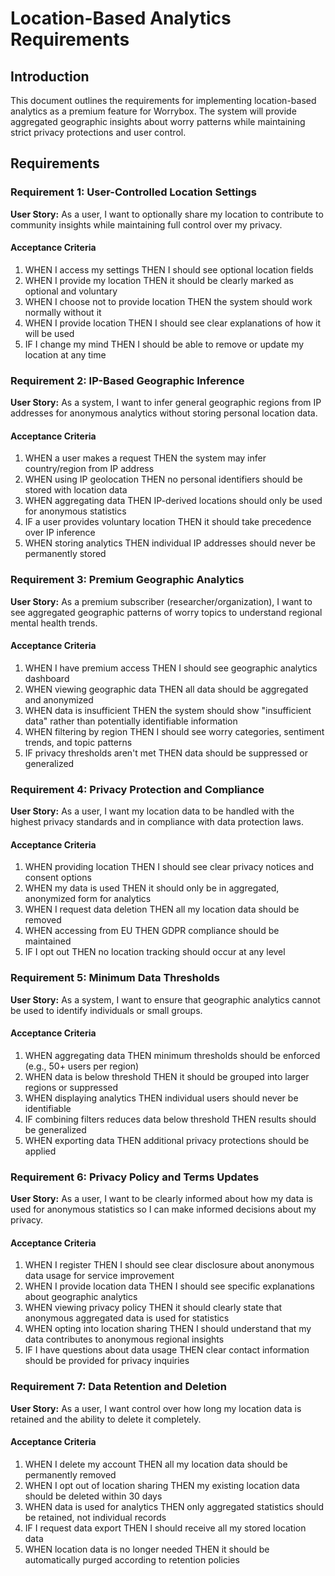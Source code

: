 # Location-Based Analytics Requirements

## Introduction

This document outlines the requirements for implementing location-based analytics as a premium feature for Worrybox. The system will provide aggregated geographic insights about worry patterns while maintaining strict privacy protections and user control.

## Requirements

### Requirement 1: User-Controlled Location Settings

**User Story:** As a user, I want to optionally share my location to contribute to community insights while maintaining full control over my privacy.

#### Acceptance Criteria
1. WHEN I access my settings THEN I should see optional location fields
2. WHEN I provide my location THEN it should be clearly marked as optional and voluntary
3. WHEN I choose not to provide location THEN the system should work normally without it
4. WHEN I provide location THEN I should see clear explanations of how it will be used
5. IF I change my mind THEN I should be able to remove or update my location at any time

### Requirement 2: IP-Based Geographic Inference

**User Story:** As a system, I want to infer general geographic regions from IP addresses for anonymous analytics without storing personal location data.

#### Acceptance Criteria
1. WHEN a user makes a request THEN the system may infer country/region from IP address
2. WHEN using IP geolocation THEN no personal identifiers should be stored with location data
3. WHEN aggregating data THEN IP-derived locations should only be used for anonymous statistics
4. IF a user provides voluntary location THEN it should take precedence over IP inference
5. WHEN storing analytics THEN individual IP addresses should never be permanently stored

### Requirement 3: Premium Geographic Analytics

**User Story:** As a premium subscriber (researcher/organization), I want to see aggregated geographic patterns of worry topics to understand regional mental health trends.

#### Acceptance Criteria
1. WHEN I have premium access THEN I should see geographic analytics dashboard
2. WHEN viewing geographic data THEN all data should be aggregated and anonymized
3. WHEN data is insufficient THEN the system should show "insufficient data" rather than potentially identifiable information
4. WHEN filtering by region THEN I should see worry categories, sentiment trends, and topic patterns
5. IF privacy thresholds aren't met THEN data should be suppressed or generalized

### Requirement 4: Privacy Protection and Compliance

**User Story:** As a user, I want my location data to be handled with the highest privacy standards and in compliance with data protection laws.

#### Acceptance Criteria
1. WHEN providing location THEN I should see clear privacy notices and consent options
2. WHEN my data is used THEN it should only be in aggregated, anonymized form for analytics
3. WHEN I request data deletion THEN all my location data should be removed
4. WHEN accessing from EU THEN GDPR compliance should be maintained
5. IF I opt out THEN no location tracking should occur at any level

### Requirement 5: Minimum Data Thresholds

**User Story:** As a system, I want to ensure that geographic analytics cannot be used to identify individuals or small groups.

#### Acceptance Criteria
1. WHEN aggregating data THEN minimum thresholds should be enforced (e.g., 50+ users per region)
2. WHEN data is below threshold THEN it should be grouped into larger regions or suppressed
3. WHEN displaying analytics THEN individual users should never be identifiable
4. IF combining filters reduces data below threshold THEN results should be generalized
5. WHEN exporting data THEN additional privacy protections should be applied

### Requirement 6: Privacy Policy and Terms Updates

**User Story:** As a user, I want to be clearly informed about how my data is used for anonymous statistics so I can make informed decisions about my privacy.

#### Acceptance Criteria
1. WHEN I register THEN I should see clear disclosure about anonymous data usage for service improvement
2. WHEN I provide location data THEN I should see specific explanations about geographic analytics
3. WHEN viewing privacy policy THEN it should clearly state that anonymous aggregated data is used for statistics
4. WHEN opting into location sharing THEN I should understand that my data contributes to anonymous regional insights
5. IF I have questions about data usage THEN clear contact information should be provided for privacy inquiries

### Requirement 7: Data Retention and Deletion

**User Story:** As a user, I want control over how long my location data is retained and the ability to delete it completely.

#### Acceptance Criteria
1. WHEN I delete my account THEN all my location data should be permanently removed
2. WHEN I opt out of location sharing THEN my existing location data should be deleted within 30 days
3. WHEN data is used for analytics THEN only aggregated statistics should be retained, not individual records
4. IF I request data export THEN I should receive all my stored location data
5. WHEN location data is no longer needed THEN it should be automatically purged according to retention policies